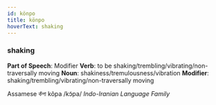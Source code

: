 ```yaml
---
id: könpo
title: könpo
hoverText: shaking
---
```


### shaking

**Part of Speech**: Modifier
**Verb**: to be shaking/trembling/vibrating/non-traversally moving
**Noun**: shakiness/tremulousness/vibration
**Modifier**: shaking/trembling/vibrating/non-traversally moving

Assamese কঁপা kõpa /kɔ̃pa/
*Indo-Iranian Language Family*